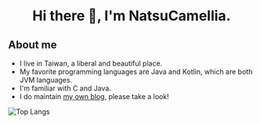 <h1 align=center> Hi there 👋, I'm NatsuCamellia. </h1>

## About me
- I live in Taiwan, a liberal and beautiful place.
- My favorite programming languages are Java and Kotlin, which are both JVM languages.
- I'm familiar with C and Java.
- I do maintain [my own blog](https://natsucamellia.github.io), please take a look!

![Top Langs](https://github-readme-stats.vercel.app/api/top-langs/?username=NatsuCamellia&layout=compact&theme=transparent)
